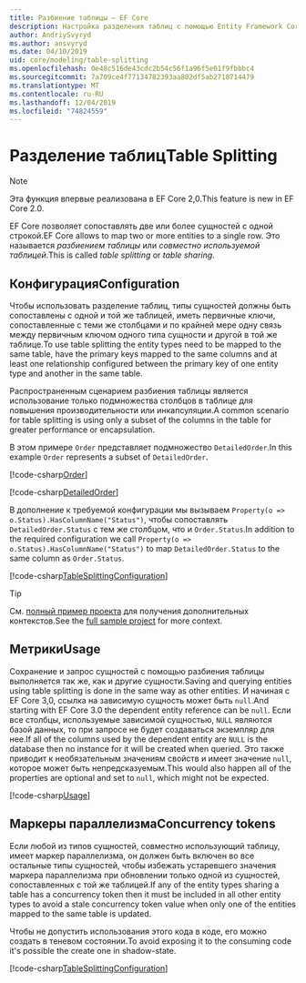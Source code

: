 ```yaml
---
title: Разбиение таблицы — EF Core
description: Настройка разделения таблиц с помощью Entity Framework Core
author: AndriySvyryd
ms.author: ansvyryd
ms.date: 04/10/2019
uid: core/modeling/table-splitting
ms.openlocfilehash: 0e48c516de43cdc2b54c56f1a96f5e01f9fbbbc4
ms.sourcegitcommit: 7a709ce4f77134782393aa802df5ab2718714479
ms.translationtype: MT
ms.contentlocale: ru-RU
ms.lasthandoff: 12/04/2019
ms.locfileid: "74824559"
---
```

# <a name="table-splitting"></a><span data-ttu-id="f3d2b-103">Разделение таблиц</span><span class="sxs-lookup"><span data-stu-id="f3d2b-103">Table Splitting</span></span>

>[!NOTE]
> <span data-ttu-id="f3d2b-104">Эта функция впервые реализована в EF Core 2,0.</span><span class="sxs-lookup"><span data-stu-id="f3d2b-104">This feature is new in EF Core 2.0.</span></span>

<span data-ttu-id="f3d2b-105">EF Core позволяет сопоставлять две или более сущностей с одной строкой.</span><span class="sxs-lookup"><span data-stu-id="f3d2b-105">EF Core allows to map two or more entities to a single row.</span></span> <span data-ttu-id="f3d2b-106">Это называется _разбиением таблицы_ или _совместно используемой таблицей_.</span><span class="sxs-lookup"><span data-stu-id="f3d2b-106">This is called _table splitting_ or _table sharing_.</span></span>

## <a name="configuration"></a><span data-ttu-id="f3d2b-107">Конфигурация</span><span class="sxs-lookup"><span data-stu-id="f3d2b-107">Configuration</span></span>

<span data-ttu-id="f3d2b-108">Чтобы использовать разделение таблиц, типы сущностей должны быть сопоставлены с одной и той же таблицей, иметь первичные ключи, сопоставленные с теми же столбцами и по крайней мере одну связь между первичным ключом одного типа сущности и другой в той же таблице.</span><span class="sxs-lookup"><span data-stu-id="f3d2b-108">To use table splitting the entity types need to be mapped to the same table, have the primary keys mapped to the same columns and at least one relationship configured between the primary key of one entity type and another in the same table.</span></span>

<span data-ttu-id="f3d2b-109">Распространенным сценарием разбиения таблицы является использование только подмножества столбцов в таблице для повышения производительности или инкапсуляции.</span><span class="sxs-lookup"><span data-stu-id="f3d2b-109">A common scenario for table splitting is using only a subset of the columns in the table for greater performance or encapsulation.</span></span>

<span data-ttu-id="f3d2b-110">В этом примере `Order` представляет подмножество `DetailedOrder`.</span><span class="sxs-lookup"><span data-stu-id="f3d2b-110">In this example `Order` represents a subset of `DetailedOrder`.</span></span>

[!code-csharp[Order](../../../samples/core/Modeling/TableSplitting/Order.cs?name=Order)]

[!code-csharp[DetailedOrder](../../../samples/core/Modeling/TableSplitting/DetailedOrder.cs?name=DetailedOrder)]

<span data-ttu-id="f3d2b-111">В дополнение к требуемой конфигурации мы вызываем `Property(o => o.Status).HasColumnName("Status")`, чтобы сопоставлять `DetailedOrder.Status` с тем же столбцом, что и `Order.Status`.</span><span class="sxs-lookup"><span data-stu-id="f3d2b-111">In addition to the required configuration we call `Property(o => o.Status).HasColumnName("Status")` to map `DetailedOrder.Status` to the same column as `Order.Status`.</span></span>

[!code-csharp[TableSplittingConfiguration](../../../samples/core/Modeling/TableSplitting/TableSplittingContext.cs?name=TableSplitting&highlight=3)]

> [!TIP]
> <span data-ttu-id="f3d2b-112">См. [полный пример проекта](https://github.com/aspnet/EntityFramework.Docs/tree/master/samples/core/Modeling/TableSplitting) для получения дополнительных контекстов.</span><span class="sxs-lookup"><span data-stu-id="f3d2b-112">See the [full sample project](https://github.com/aspnet/EntityFramework.Docs/tree/master/samples/core/Modeling/TableSplitting) for more context.</span></span>

## <a name="usage"></a><span data-ttu-id="f3d2b-113">Метрики</span><span class="sxs-lookup"><span data-stu-id="f3d2b-113">Usage</span></span>

<span data-ttu-id="f3d2b-114">Сохранение и запрос сущностей с помощью разбиения таблицы выполняется так же, как и другие сущности.</span><span class="sxs-lookup"><span data-stu-id="f3d2b-114">Saving and querying entities using table splitting is done in the same way as other entities.</span></span> <span data-ttu-id="f3d2b-115">И начиная с EF Core 3,0, ссылка на зависимую сущность может быть `null`.</span><span class="sxs-lookup"><span data-stu-id="f3d2b-115">And starting with EF Core 3.0 the dependent entity reference can be `null`.</span></span> <span data-ttu-id="f3d2b-116">Если все столбцы, используемые зависимой сущностью, `NULL` являются базой данных, то при запросе не будет создаваться экземпляр для нее.</span><span class="sxs-lookup"><span data-stu-id="f3d2b-116">If all of the columns used by the dependent entity are `NULL` is the database then no instance for it will be created when queried.</span></span> <span data-ttu-id="f3d2b-117">Это также приводит к необязательным значениям свойств и имеет значение `null`, которое может быть непредсказуемым.</span><span class="sxs-lookup"><span data-stu-id="f3d2b-117">This would also happen all of the properties are optional and set to `null`, which might not be expected.</span></span>

[!code-csharp[Usage](../../../samples/core/Modeling/TableSplitting/Program.cs?name=Usage)]

## <a name="concurrency-tokens"></a><span data-ttu-id="f3d2b-118">Маркеры параллелизма</span><span class="sxs-lookup"><span data-stu-id="f3d2b-118">Concurrency tokens</span></span>

<span data-ttu-id="f3d2b-119">Если любой из типов сущностей, совместно использующий таблицу, имеет маркер параллелизма, он должен быть включен во все остальные типы сущностей, чтобы избежать устаревшего значения маркера параллелизма при обновлении только одной из сущностей, сопоставленных с той же таблицей.</span><span class="sxs-lookup"><span data-stu-id="f3d2b-119">If any of the entity types sharing a table has a concurrency token then it must be included in all other entity types to avoid a stale concurrency token value when only one of the entities mapped to the same table is updated.</span></span>

<span data-ttu-id="f3d2b-120">Чтобы не допустить использования этого кода в коде, его можно создать в теневом состоянии.</span><span class="sxs-lookup"><span data-stu-id="f3d2b-120">To avoid exposing it to the consuming code it's possible the create one in shadow-state.</span></span>

[!code-csharp[TableSplittingConfiguration](../../../samples/core/Modeling/TableSplitting/TableSplittingContext.cs?name=ConcurrencyToken&highlight=2)]

